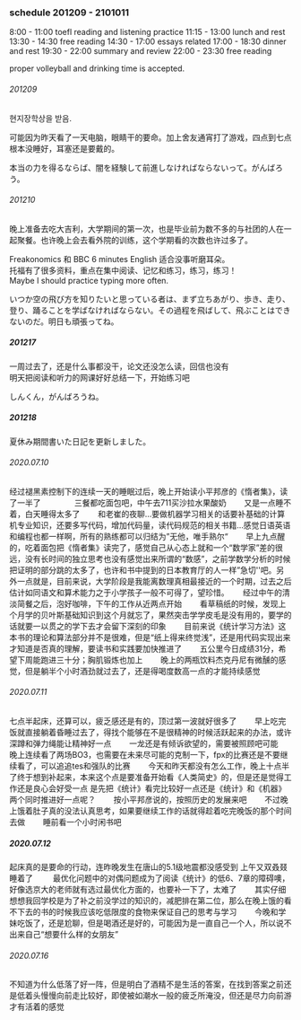 ### schedule 201209 - 2101011
8:00 - 11:00 toefl reading and listening practice
11:15 - 13:00 lunch and rest
13:30 - 14:30 free reading
14:30 - 17:00 essays related
17:00 - 18:30 dinner and rest
19:30 - 22:00 summary and review
22:00 - 23:30 free reading

proper volleyball and drinking time is accepted.

###### 201209
현지장학상을 받음.

可能因为昨天看了一天电脑，眼睛干的要命。加上舍友通宵打了游戏，四点到七点根本没睡好，耳塞还是要戴的。

本当の力を得るならば、闇を経験して前進しなければならないって。がんばろう。

###### 201210
晚上准备去吃大吉利，大学期间的第一次，也是毕业前为数不多的与社团的人在一起聚餐。也许晚上会去看外院的训练，这个学期看的次数也许过多了。

Freakonomics 和 BBC 6 minutes English 适合没事听磨耳朵。  
托福有了很多资料，重点在集中阅读、记忆和练习，练习，练习！  
Maybe I should practice typing more often.

いつか空の飛び方を知りたいと思っている者は、まず立ちあがり、歩き、走り、登り、踊ることを学ばなければならない。その過程を飛ばして、飛ぶことはできないのだ。明日も頑張ってね。

##### 201217
一周过去了，还是什么事都没干，论文还没怎么读，回信也没有  
明天把阅读和听力的网课好好总结一下，开始练习吧  

しんくん，がんばろうね。

##### 201218

夏休み期間書いた日記を更新しました。

###### 2020.07.10

经过褪黑素控制下的连续一天的睡眠过后，晚上开始读小平邦彦的《惰者集》，读了一半了　　　　
三餐都吃面包吧，中午去711买沙拉水果酸奶　　
又是一点睡不着，白天睡得太多了　　
和老崔的夜聊…要做机器学习相关的话要补基础的计算机专业知识，还要多写代码，增加代码量，读代码规范的相关书籍…感觉日语英语和编程也都一样啊，所有的熟练都可以归结为”无他，唯手熟尔“　　
早上九点醒的，吃着面包把《惰者集》读完了，感觉自己从心态上就和一个“数学家”差的很远，没有长时间的独立思考也没有感觉出来所谓的“数感”，之前学数学分析的时候把证明的部分跳的太多了，也许和书中提到的日本教育厅的人一样”急切''吧。另外一点就是，目前来说，大学阶段是我能离数理真相最接近的一个时期，过去之后估计如同语文和算术能力之于小学孩子一般不可得了，望珍惜。　　
经过中午的清淡简餐之后，泡好咖啡，下午的工作从近两点开始　　
看草稿纸的时候，发现上个月学的贝叶斯基础知识到这个月就忘了，果然突击学学皮毛是没有用的，要学的话就要一以贯之的学下去才会留下深刻的印象　　
目前来说《统计学习方法》这本书的理论和算法部分并不是很难，但是“纸上得来终觉浅”，还是用代码实现出来才知道是否真的理解，要读书和实践要加快推进了　　
五公里今日成绩31分，希望下周能跑进三十分；胸肌锻炼也加上　　
晚上的两瓶饮料杰克丹尼有微醺的感觉，但是躺半个小时酒劲就过去了，还是得喝度数高一点的才能持续感觉　　

###### 2020.07.11

七点半起床，还算可以，疲乏感还是有的，顶过第一波就好很多了　　
早上吃完饭就直接躺着昏睡过去了，得找个能够在不是很精神的时候活跃起来的办法，或许深蹲和弹力绳能让精神好一点　　
一龙还是有倾诉欲望的，需要被照顾吧可能　　
晚上连续看了两场BO3，也需要在未来尽可能的克制一下，fpx的比赛还是不要继续看了，可以追追tes和强队的比赛　　
今天和昨天都没有怎么工作，晚上十点半了终于想到补起来，本来这个点是要准备开始看《人类简史》的，但是还是觉得工作还是良心会好受一点
是先把《统计》看完比较好一点还是《统计》和《机器》两个同时推进好一点呢？　　
按小平邦彦说的，按照历史的发展来吧　　
不过晚上饿着肚子真的没法认真思考，如果要继续工作的话就得趁着吃完晚饭的那个时间去做　　
睡前看一个小时闲书吧　　

##### 2020.07.12

起床真的是要命的行动，连昨晚发生在唐山的5.1级地震都没感受到
上午又双叒叕睡着了 　　
最优化问题中的对偶问题成为了阅读《统计》的低6、7章的障碍噢，好像选京大的老师就有选过最优化方面的，也要补一下了，太难了　　
其实仔细想想我回学校是为了补之前没学过的知识的，减肥排在第二位，那么在晚上饿的看不下去的书的时候我应该吃低限度的食物来保证自己的思考与学习　　
今晚和学妹吃饭了，还是尬聊，但是喝酒还是好的，可能因为是一直自己一个人，所以说不出来自己“想要什么样的女朋友”　　

###### 2020.07.16

不知道为什么低落了好一阵，但是明白了酒精不是生活的答案，在找到答案之前还是低着头慢慢向前走比较好，即使被如潮水一般的疲乏所淹没，但还是尽力向前游才有活着的感觉　　